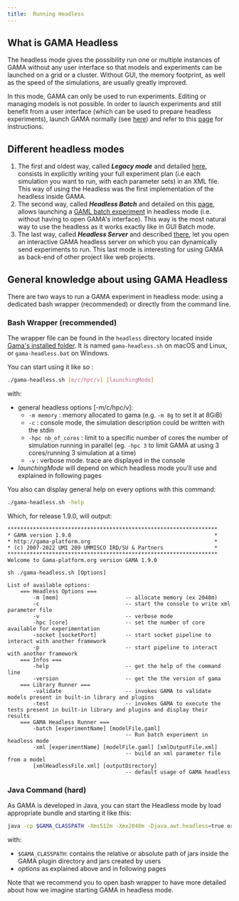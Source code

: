 ```yaml
---
title:  Running Headless
---
```



## What is GAMA Headless

The headless mode gives the possibility run one or multiple instances of GAMA without any user interface so that models and experiments can be launched on a grid or a cluster. Without GUI, the memory footprint, as well as the speed of the simulations, are usually greatly improved.

In this mode, GAMA can only be used to run experiments. Editing or managing models is not possible. In order to launch experiments and still benefit from a user interface (which can be used to prepare headless experiments), launch GAMA normally (see [here](Launching)) and refer to this [page](RunningExperiments) for instructions.

## Different headless modes
  
1. The first and oldest way, called _**Legacy mode**_ and detailed [here](HeadlessLegacy), consists in explicitly writing your full experiment plan (i.e each simulation you want to run, with each parameter sets) in an XML file. This way of using the Headless was the first implementation of the headless inside GAMA.
1. The second way, called _**Headless Batch**_ and detailed on this [page](HeadlessBatch), allows launching a [GAML batch experiment](BatchExperiments) in headless mode (i.e. without having to open GAMA's interface). This way is the most natural way to use the headless as it works exactly like in GUI Batch mode.
1. The last way, called _**Headless Server**_ and described [there](HeadlessServer), let you open an interactive GAMA headless server on which you can dynamically send experiments to run. This last mode is interesting for using GAMA as back-end of other project like web projects.

## General knowledge about using GAMA Headless

There are two ways to run a GAMA experiment in headless mode: using a dedicated bash wrapper (recommended) or directly from the command line. 

### Bash Wrapper (recommended)
The wrapper file can be found in the `headless` directory located inside [Gama's installed folder](Installation). It is named `gama-headless.sh` on macOS and Linux, or `gama-headless.bat` on Windows.

You can start using it like so :

```bash 
./gama-headless.sh [m/c/hpc/v] [launchingMode]
```

with:
* general headless options [-m/c/hpc/v]:
  * `-m memory` : memory allocated to gama (e.g. `-m 8g` to set it at 8GiB)
  * `-c` : console mode, the simulation description could be written with the stdin
  * `-hpc nb_of_cores` : limit to a specific number of cores the number of simulation running in parallel (eg. `-hpc 3` to limit GAMA at using 3 cores/running 3 simulation at a time)
  * `-v` : verbose mode. trace are displayed in the console 
* _launchingMode_ will depend on which headless mode you'll use and explained in following pages


You also can display general help on every options with this command: 
```bash 
./gama-headless.sh -help
```

Which, for release 1.9.0, will output:
```
******************************************************************
* GAMA version 1.9.0                                             *
* http://gama-platform.org                                       *
* (c) 2007-2022 UMI 209 UMMISCO IRD/SU & Partners                *
******************************************************************
Welcome to Gama-platform.org version GAMA 1.9.0

sh ./gama-headless.sh [Options]

List of available options:
	=== Headless Options ===
		-m [mem]                     -- allocate memory (ex 2048m)
		-c                           -- start the console to write xml parameter file
		-v                           -- verbose mode
		-hpc [core]                  -- set the number of core available for experimentation
		-socket [socketPort]         -- start socket pipeline to interact with another framework
		-p                           -- start pipeline to interact with another framework
	=== Infos ===
		-help                        -- get the help of the command line
		-version                     -- get the the version of gama
	=== Library Runner ===
		-validate                    -- invokes GAMA to validate models present in built-in library and plugins
		-test                        -- invokes GAMA to execute the tests present in built-in library and plugins and display their results
	=== GAMA Headless Runner ===
		-batch [experimentName] [modelFile.gaml]
		                             -- Run batch experiment in headless mode
		-xml [experimentName] [modelFile.gaml] [xmlOutputFile.xml]
		                             -- build an xml parameter file from a model
		[xmlHeadlessFile.xml] [outputDirectory]
		                             -- default usage of GAMA headless
```

### Java Command (hard)

As GAMA is developed in Java, you can start the Headless mode by load appropriate bundle and starting it like this:

```bash
java -cp $GAMA_CLASSPATH -Xms512m -Xmx2048m -Djava.awt.headless=true org.eclipse.core.launcher.Main -application msi.gama.headless.id4 [options]
```

with:
* `$GAMA_CLASSPATH`: contains the relative or absolute path of jars inside the GAMA plugin directory and jars created by users
* _options_ as explained above and in following pages

Note that we recommend you to open bash wrapper to have more detailed about how we imagine starting GAMA in headless mode.
